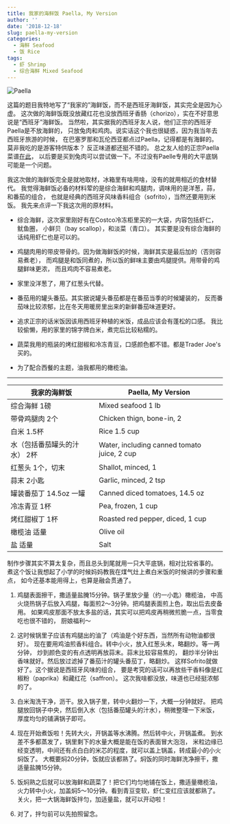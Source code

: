 ```yaml
---
title: 我家的海鲜饭 Paella, My Version
author: ''
date: '2018-12-18'
slug: paella-my-version
categories:
  - 海鲜 Seafood
  - 饭 Rice
tags:
  - 虾 Shrimp
  - 综合海鲜 Mixed Seafood
---
```


![Paella](/img/2018-12-14-Paella-my-version.jpg)

这篇的题目我特地写了“我家的”海鲜饭，而不是西班牙海鲜饭，其实完全是因为心虚。
这次做的海鲜饭既没放藏红花也没放西班牙香肠（chorizo），实在不好意思说是“西班牙”海鲜饭。
当然啦，其实据我的西班牙友人说，他们正宗的西班牙Paella是不放海鲜的，
只放兔肉和鸡肉。说实话这个我也很疑惑，因为我当年去西班牙旅游的时候，
在巴塞罗那和瓦伦西亚都点过Paella，记得都是有海鲜的。莫非我吃的是游客特供版本？
反正味道都还挺不错的。
总之友人给的正宗Paella菜谱[在此](http://www.lapaella.net/receta-paella-valenciana/)，
以后要是买到兔肉可以尝试做一下。不过没有Paelle专用的大平底锅可能是一个问题。

我这次做的海鲜饭完全是就地取材，冰箱里有啥用啥，没有的就用相近的食材替代。
我觉得海鲜饭必备的材料荤的是综合海鲜和鸡腿肉，调味用的是洋葱，蒜，和番茄的组合，
也就是经典的西班牙风味香料组合（sofrito），当然还要用到米饭。
我先来点评一下我这次用的原材料。

* 综合海鲜，这次家里刚好有在Costco冷冻柜里买的一大袋，内容包括虾仁，鱿鱼圈，
小鲜贝（bay scallop），和淡菜（青口）。
其实要是没有综合海鲜的话纯用虾仁也是可以的。

* 鸡腿肉用的带皮带骨的。因为做海鲜饭的时候，海鲜其实是最后加的（否则容易煮老），
而鸡腿是和饭同煮的，所以饭的鲜味主要由鸡腿提供。用带骨的鸡腿鲜味更浓，
而且鸡肉不容易煮老。

* 家里没洋葱了，用了红葱头代替。

* 番茄用的罐头番茄。其实据说罐头番茄都是在番茄当季的时候罐装的，
反而番茄味比较浓郁，比在冬天用暖房里出来的新鲜番茄味道更好。

* 追求正宗的话米饭因该用西班牙种植的米饭，成品应该会有蓬松的口感。
我比较偷懒，用的家里的锦字牌白米，煮完后比较粘糯的。

* 蔬菜我用的瓶装的烤红甜椒和冷冻青豆，口感颜色都不错。都是Trader Joe's买的。

* 为了配合西餐的主题，油我都用的橄榄油。

---
|我家的海鲜饭                           |Paella, My Version               |
|---------------------------------------|-------------------------|
|综合海鲜 1磅                           |Mixed seafood 1 lb     |
|带骨鸡腿肉 2个                         |Chicken thign, bone-in, 2     |
|白米 1.5杯                             |Rice 1.5 cup     |
|水（包括番茄罐头的汁水） 2杯           |Water, including canned tomato juice, 2 cup     |
|红葱头 1个，切末                       |Shallot, minced, 1             |
|蒜末 2小匙                             |Garlic, minced, 2 tsp             |
|罐装番茄丁 14.5oz 一罐                 |Canned diced tomatoes, 14.5 oz             |
|冷冻青豆 1杯                           |Pea, frozen, 1 cup             |
|烤红甜椒丁 1杯                         |Roasted red pepper, diced, 1 cup             |
|橄榄油 适量                            |Olive oil             |
|盐 适量                                |Salt             |

制作步骤其实不算太复杂，而且总头到尾就用一只大平底锅，相对比较省事的。
煮这个饭让我想起了小学的时候妈妈教我在煤气灶上煮白米饭的时候讲的步骤和重点，
如今还基本能用得上，也算是融会贯通了。

1. 鸡腿表面擦干，撒适量盐腌15分钟。锅子里放少量（约一小匙）橄榄油，
中高火烧热锅子后放入鸡腿，每面煎2～3分钟。把鸡腿表面煎上色，取出后去皮备用。
如果鸡皮那面不放太多盐的话，其实可以把鸡皮再稍微煎脆一点，当零食吃也很不错的，
厨娘福利～

2. 这时候锅里子应该有鸡腿出的油了（鸡油是个好东西，当然所有动物油都很好）。
现在要用鸡油煎香料组合。转中小火，放入红葱头末，略翻炒。等一两分钟，
炒到颜色变的有点透明再放蒜末。蒜末比较容易焦的，
翻炒半分钟出香味就好。然后放过滤掉了番茄汁的罐头番茄丁，略翻炒。
这样Sofrito就做好了。这个据说是西班牙风味的组合，
要是考究的话可以再放些干香料像是红椒粉（paprika）和藏红花（saffron）。
这次我啥都没放，味道也已经挺浓郁的了。

3. 白米淘洗干净，沥干。放入锅子里，转中火翻炒一下，大概一分钟就好。
把鸡腿放回锅子中央，然后倒入水（包括番茄罐头的汁水），稍微整理一下米饭，
厚度均匀的铺满锅子即可。

4. 现在开始煮饭啦！先转大火，开锅盖等水沸腾。然后转中火，开锅盖煮。
到水差不多都蒸发了，锅里剩下的水量大概是能在饭的表面冒大泡泡，
米粒边缘已经变透明，中间还有点白白的米芯的程度，就可以盖上锅盖，转成最小的小火焖饭了。
大概要焖20分钟，饭就应该都熟了。焖饭的同时海鲜洗净擦干，撒适量盐腌15分钟。

5. 饭焖熟之后就可以放海鲜和蔬菜了！把它们均匀地铺在饭上，撒适量橄榄油，
火力转中小火，加盖焖5～10分钟。看到青豆变软，虾仁变红应该就都熟了。
关火，把一大锅海鲜饭拌匀，加适量盐，就可以开动啦！

6. 对了，拌匀前可以先拍照留念。



